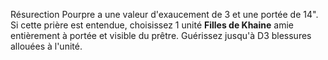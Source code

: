 Résurection Pourpre a une valeur d'exaucement de 3 et une portée de 14". Si cette prière est entendue, choisissez 1 unité __Filles de Khaine__ amie entièrement à portée et visible du prêtre. Guérissez jusqu'à D3 blessures allouées à l'unité.